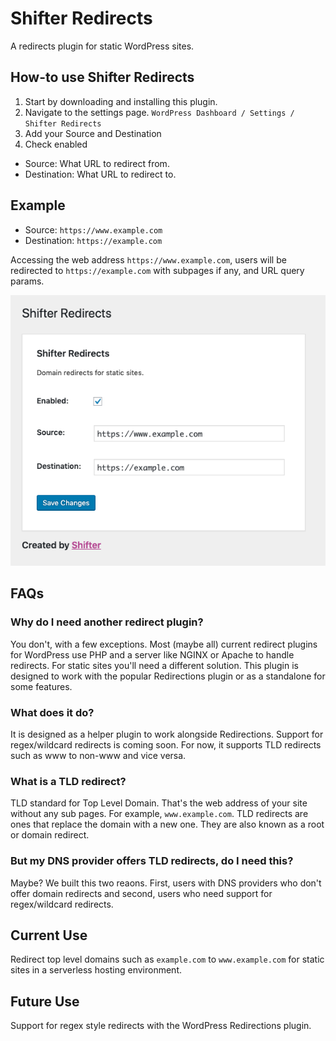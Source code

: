 # Shifter Redirects

A redirects plugin for static WordPress sites.

## How-to use Shifter Redirects

1. Start by downloading and installing this plugin.
2. Navigate to the settings page. `WordPress Dashboard / Settings / Shifter Redirects`
3. Add your Source and Destination
4. Check enabled

- Source: What URL to redirect from.
- Destination: What URL to redirect to.

## Example

- Source: `https://www.example.com`
- Destination: `https://example.com`

Accessing the web address `https://www.example.com`, users will be redirected to `https://example.com` with subpages if any, and URL query params.

![Shifter Redirects Settings](assets/screenshot-1.png)

## FAQs

### Why do I need another redirect plugin?

You don't, with a few exceptions. Most (maybe all) current redirect plugins for WordPress use PHP and a server like NGINX or Apache to handle redirects. For static sites you'll need a different solution. This plugin is designed to work with the popular Redirections plugin or as a standalone for some features.

### What does it do?

It is designed as a helper plugin to work alongside Redirections. Support for regex/wildcard redirects is coming soon. For now, it supports TLD redirects such as www to non-www and vice versa.

### What is a TLD redirect?

TLD standard for Top Level Domain. That's the web address of your site without any sub pages. For example, `www.example.com`. TLD redirects are ones that replace the domain with a new one. They are also known as a root or domain redirect.

### But my DNS provider offers TLD redirects, do I need this?

Maybe? We built this two reaons. First, users with DNS providers who don't offer domain redirects and second, users who need support for regex/wildcard redirects.

## Current Use
Redirect top level domains such as `example.com` to `www.example.com` for static sites in a serverless hosting environment.

## Future Use
Support for regex style redirects with the WordPress Redirections plugin.
